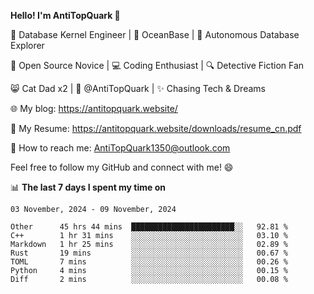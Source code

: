 
**Hello! I'm AntiTopQuark 👋**

🔧 Database Kernel Engineer | 🌊 OceanBase | 🤖 Autonomous Database Explorer

🌱 Open Source Novice | 💻 Coding Enthusiast | 🔍 Detective Fiction Fan

😸 Cat Dad x2 | 🎉 @AntiTopQuark | ✨ Chasing Tech & Dreams

🌐 My blog: https://antitopquark.website/

📄 My Resume: https://antitopquark.website/downloads/resume_cn.pdf

📧 How to reach me: AntiTopQuark1350@outlook.com

Feel free to follow my GitHub and connect with me! 😄

📊 **The last 7 days I spent my time on** 

<!--START_SECTION:waka-->
```text
03 November, 2024 - 09 November, 2024

Other      45 hrs 44 mins  ███████████████████████░░   92.81 % 
C++        1 hr 31 mins    ░░░░░░░░░░░░░░░░░░░░░░░░░   03.10 % 
Markdown   1 hr 25 mins    ░░░░░░░░░░░░░░░░░░░░░░░░░   02.89 % 
Rust       19 mins         ░░░░░░░░░░░░░░░░░░░░░░░░░   00.67 % 
TOML       7 mins          ░░░░░░░░░░░░░░░░░░░░░░░░░   00.26 % 
Python     4 mins          ░░░░░░░░░░░░░░░░░░░░░░░░░   00.15 % 
Diff       2 mins          ░░░░░░░░░░░░░░░░░░░░░░░░░   00.08 %
```
<!--END_SECTION:waka-->


